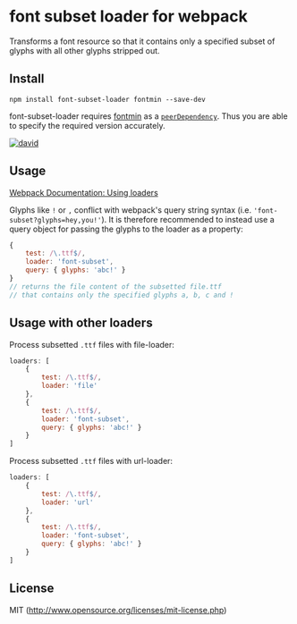 # font subset loader for webpack

Transforms a font resource so that it contains only a specified subset of glyphs with all other glyphs stripped out.

## Install

`npm install font-subset-loader fontmin --save-dev`

font-subset-loader requires [fontmin](https://github.com/ecomfe/fontmin)
as a [`peerDependency`](https://docs.npmjs.com/files/package.json#peerdependencies). Thus you are able to specify the required version accurately.

[![david](https://david-dm.org/dematerializer/font-subset-loader.svg)](https://david-dm.org/dematerializer/font-subset-loader)

## Usage

[Webpack Documentation: Using loaders](http://webpack.github.io/docs/using-loaders.html)

Glyphs like `!` or `,` conflict with webpack's query string syntax (i.e. `'font-subset?glyphs=hey,you!'`). It is therefore recommended to instead use a query object for passing the glyphs to the loader as a property:

``` javascript
{
	test: /\.ttf$/,
	loader: 'font-subset',
	query: { glyphs: 'abc!' }
}
// returns the file content of the subsetted file.ttf
// that contains only the specified glyphs a, b, c and !
```

## Usage with other loaders

Process subsetted `.ttf` files with file-loader:

``` javascript
loaders: [
	{
		test: /\.ttf$/,
		loader: 'file'
	},
	{
		test: /\.ttf$/,
		loader: 'font-subset',
		query: { glyphs: 'abc!' }
	}
]
```

Process subsetted `.ttf` files with url-loader:

``` javascript
loaders: [
	{
		test: /\.ttf$/,
		loader: 'url'
	},
	{
		test: /\.ttf$/,
		loader: 'font-subset',
		query: { glyphs: 'abc!' }
	}
]
```

## License

MIT (http://www.opensource.org/licenses/mit-license.php)
